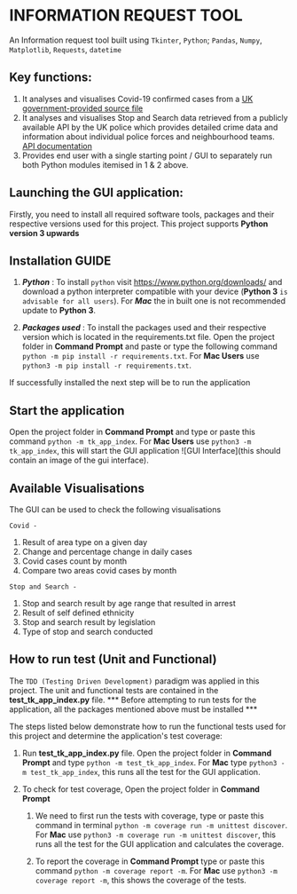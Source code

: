 # INFORMATION REQUEST TOOL

An Information request tool built using `Tkinter`, `Python`; `Pandas`, `Numpy`, `Matplotlib`, `Requests`, `datetime`

## Key functions:
1. It analyses and visualises Covid-19 confirmed cases from a [UK government-provided source file](https://coronavirus.data.gov.uk/details/about-data#cases-by-age)
2. It analyses and visualises Stop and Search data retrieved from a publicly available API by the UK police which provides detailed crime data and information about individual police forces and neighbourhood teams. [API documentation](https://data.police.uk/docs/)
3. Provides end user with a single starting point / GUI to separately run both Python modules itemised in 1 & 2 above.


## Launching the GUI application:
Firstly, you need to install all required software tools, packages and their respective versions used for this project. This project supports **Python version 3 upwards**


## Installation GUIDE

1. ***Python*** :
    To install `python` visit https://www.python.org/downloads/ and download a python interpreter compatible with your device (**Python 3** `is advisable for all users`). For ***Mac*** the in built one is not recommended update to **Python 3**.

2. ***Packages used*** :
    To install the packages used and their respective version which is located in the requirements.txt file. Open the project folder in **Command Prompt** and paste or type the following command `python -m pip install -r requirements.txt`. For **Mac Users** use `python3 -m pip install -r requirements.txt`.

If successfully installed the next step will be to run the application


## Start the application

Open the project folder in **Command Prompt** and type or paste this command `python -m tk_app_index`. For **Mac Users** use `python3 -m tk_app_index`, this will start the GUI application ![GUI Interface](this should contain an image of the gui interface).


## Available Visualisations

The GUI can be used to check the following visualisations

`Covid -  `

1. Result of area type on a given day
2. Change and percentage change in daily cases
3. Covid cases count by month
4. Compare two areas covid cases by month

`Stop and Search - `

1. Stop and search result by age range that resulted in arrest
2. Result of self defined ethnicity
3. Stop and search result by legislation
4. Type of stop and search conducted

## How to run test (Unit and Functional)

The `TDD (Testing Driven Development)` paradigm was applied in this project. The unit and functional tests are contained in the **test_tk_app_index.py** file. 
*** Before attempting to run tests for the application, all the packages mentioned above must be installed ***

The steps listed below demonstrate how to run the functional tests used for this project and determine the application's test coverage:

1. Run **test_tk_app_index.py** file. Open the project folder in **Command Prompt** and type `python -m test_tk_app_index`. For **Mac** type `python3 -m test_tk_app_index`, this runs all the test for the GUI application.

2. To check for test coverage, Open the project folder in **Command Prompt** 
    1. We need to first run the tests with coverage, type or paste this command in terminal `python -m coverage run -m unittest discover`. For **Mac** use `python3 -m coverage run -m unittest discover`, this runs all the test for the GUI application and calculates the coverage.
    
    2. To report the coverage in **Command Prompt** type or paste this command `python -m coverage report -m`. For **Mac** use `python3 -m coverage report -m`, this shows the coverage of the tests.
